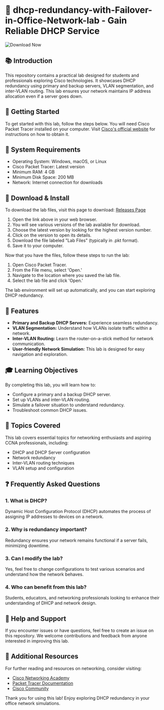 # 🎉 dhcp-redundancy-with-Failover-in-Office-Network-lab - Gain Reliable DHCP Service 

![Download Now](https://img.shields.io/badge/Download%20Now-Click%20Here-brightgreen)

## 📚 Introduction
This repository contains a practical lab designed for students and professionals exploring Cisco technologies. It showcases DHCP redundancy using primary and backup servers, VLAN segmentation, and inter-VLAN routing. This lab ensures your network maintains IP address allocation even if a server goes down.

## 🚀 Getting Started
To get started with this lab, follow the steps below. You will need Cisco Packet Tracer installed on your computer. Visit [Cisco's official website](https://www.netacad.com/courses/packet-tracer) for instructions on how to obtain it.

## 💾 System Requirements
- Operating System: Windows, macOS, or Linux
- Cisco Packet Tracer: Latest version
- Minimum RAM: 4 GB
- Minimum Disk Space: 200 MB
- Network: Internet connection for downloads

## 🔗 Download & Install
To download the lab files, visit this page to download: [Releases Page](https://github.com/mohamed-abdellateif/dhcp-redundancy-with-Failover-in-Office-Network-lab/releases)

1. Open the link above in your web browser.
2. You will see various versions of the lab available for download.
3. Choose the latest version by looking for the highest version number.
4. Click on the version to open its details.
5. Download the file labeled "Lab Files" (typically in .pkt format). 
6. Save it to your computer.

Now that you have the files, follow these steps to run the lab:

1. Open Cisco Packet Tracer.
2. From the File menu, select 'Open.'
3. Navigate to the location where you saved the lab file.
4. Select the lab file and click 'Open.'

The lab environment will set up automatically, and you can start exploring DHCP redundancy.

## 🌟 Features
- **Primary and Backup DHCP Servers:** Experience seamless redundancy.
- **VLAN Segmentation:** Understand how VLANs isolate traffic within a network.
- **Inter-VLAN Routing:** Learn the router-on-a-stick method for network communication.
- **User-friendly Network Simulation:** This lab is designed for easy navigation and exploration.
  
## 🎓 Learning Objectives
By completing this lab, you will learn how to:
- Configure a primary and a backup DHCP server.
- Set up VLANs and inter-VLAN routing.
- Simulate a failover situation to understand redundancy.
- Troubleshoot common DHCP issues.

## 📑 Topics Covered
This lab covers essential topics for networking enthusiasts and aspiring CCNA professionals, including:
- DHCP and DHCP Server configuration
- Network redundancy
- Inter-VLAN routing techniques
- VLAN setup and configuration

## ❓ Frequently Asked Questions
### 1. What is DHCP?
Dynamic Host Configuration Protocol (DHCP) automates the process of assigning IP addresses to devices on a network.

### 2. Why is redundancy important?
Redundancy ensures your network remains functional if a server fails, minimizing downtime.

### 3. Can I modify the lab?
Yes, feel free to change configurations to test various scenarios and understand how the network behaves.

### 4. Who can benefit from this lab?
Students, educators, and networking professionals looking to enhance their understanding of DHCP and network design.

## 🤝 Help and Support
If you encounter issues or have questions, feel free to create an issue on this repository. We welcome contributions and feedback from anyone interested in improving this lab.

## 🔗 Additional Resources
For further reading and resources on networking, consider visiting:
- [Cisco Networking Academy](https://www.netacad.com)
- [Packet Tracer Documentation](https://www.netacad.com/courses/packet-tracer)
- [Cisco Community](https://community.cisco.com)

Thank you for using this lab! Enjoy exploring DHCP redundancy in your office network simulations.